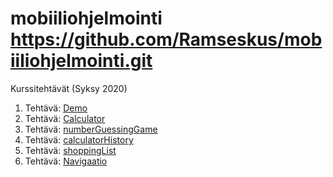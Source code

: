 # mobiiliohjelmointi https://github.com/Ramseskus/mobiiliohjelmointi.git
Kurssitehtävät (Syksy 2020)

1. Tehtävä: [Demo](Demo/installation-demo/App.js)
2. Tehtävä: [Calculator](calculatorApp/App.js)
3. Tehtävä: [numberGuessingGame](NumberGuessingGame/App.js)
4. Tehtävä: [calculatorHistory](calculatorHistory/App.js)
5. Tehtävä: [shoppingList](shoppingList/App.js)
6. Tehtävä: [Navigaatio](navigaatio/App.js)
